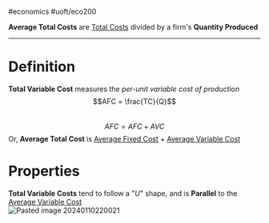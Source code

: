 #economics #uoft/eco200 

**Average Total Costs** are [Total Costs](Total%20Cost.md) divided by a firm's **Quantity Produced**

---
# Definition
**Total Variable Cost** measures the *per-unit variable cost of production*  
$$AFC = \frac{TC}{Q}$$  
$$AFC = AFC+AVC$$Or, **Average Total Cost** is [Average Fixed Cost](Average%20Fixed%20Cost.md) + [Average Variable Cost](Average%20Variable%20Cost.md)
# Properties
**Total Variable Costs** tend to follow a "*U*" shape, and is **Parallel** to the [Average Variable Cost](Average%20Variable%20Cost.md)  
	![Pasted image 20240110220021](Pasted%20image%2020240110220021.png)